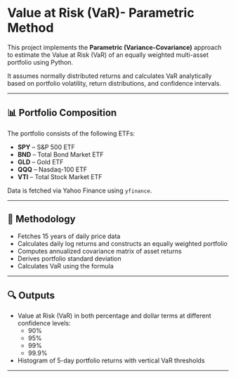 # Value at Risk (VaR)- Parametric Method

This project implements the **Parametric (Variance-Covariance)** approach to estimate the Value at Risk (VaR) of an equally weighted multi-asset portfolio using Python.

It assumes normally distributed returns and calculates VaR analytically based on portfolio volatility, return distributions, and confidence intervals.

---

## 📊 Portfolio Composition

The portfolio consists of the following ETFs:

- **SPY** – S&P 500 ETF
- **BND** – Total Bond Market ETF
- **GLD** – Gold ETF
- **QQQ** – Nasdaq-100 ETF
- **VTI** – Total Stock Market ETF

Data is fetched via Yahoo Finance using `yfinance`.

---

## 📌 Methodology

- Fetches 15 years of daily price data
- Calculates daily log returns and constructs an equally weighted portfolio
- Computes annualized covariance matrix of asset returns
- Derives portfolio standard deviation
- Calculates VaR using the formula

---

## 🔍 Outputs

- Value at Risk (VaR) in both percentage and dollar terms at different confidence levels:
  - 90%
  - 95%
  - 99%
  - 99.9%
- Histogram of 5-day portfolio returns with vertical VaR thresholds

---
